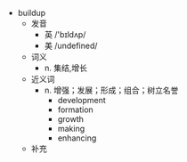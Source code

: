 - buildup
  - 发音
    - 英 /'bɪldʌp/
    - 美 /undefined/
  - 词义
    - n. 集结,增长
  - 近义词
    - n. 增强；发展；形成；组合；树立名誉
      - development
      - formation
      - growth
      - making
      - enhancing
  - 补充